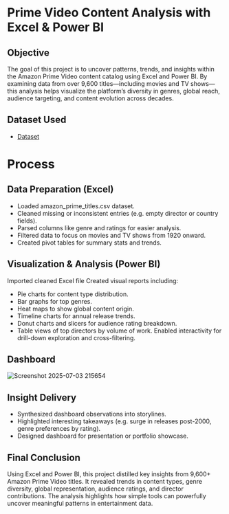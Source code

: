 # Prime Video Content Analysis with Excel & Power BI
## Objective
The goal of this project is to uncover patterns, trends, and insights within the Amazon Prime Video content catalog using Excel and Power BI. By examining data from over 9,600 titles—including movies and TV shows—this analysis helps visualize the platform’s diversity in genres, global reach, audience targeting, and content evolution across decades.

## Dataset Used
- <a href="https://github.com/sujithreddy034/Amazon-Sales-DashBoard-Project/blob/main/amazon_prime_titles.csv">Dataset</a>
# Process
## Data Preparation (Excel)
  - Loaded amazon_prime_titles.csv dataset.
  - Cleaned missing or inconsistent entries (e.g. empty director or country fields).
  - Parsed columns like genre and ratings for easier analysis.
  - Filtered data to focus on movies and TV shows from 1920 onward.
  - Created pivot tables for summary stats and trends.

## Visualization & Analysis (Power BI)
Imported cleaned Excel file
Created visual reports including:
  - Pie charts for content type distribution.
  - Bar graphs for top genres.
  - Heat maps to show global content origin.
  - Timeline charts for annual release trends.
  - Donut charts and slicers for audience rating breakdown.
  - Table views of top directors by volume of work.
Enabled interactivity for drill-down exploration and cross-filtering.

## Dashboard
![Screenshot 2025-07-03 215654](https://github.com/user-attachments/assets/15526fc7-aec9-40f5-9067-236f5a7d1ef8)

## Insight Delivery
- Synthesized dashboard observations into storylines.
- Highlighted interesting takeaways (e.g. surge in releases post-2000, genre preferences by rating).
- Designed dashboard for presentation or portfolio showcase.

## Final Conclusion
Using Excel and Power BI, this project distilled key insights from 9,600+ Amazon Prime Video titles. It revealed trends in content types, genre diversity, global representation, audience ratings, and director contributions. The analysis highlights how simple tools can powerfully uncover meaningful patterns in entertainment data.
